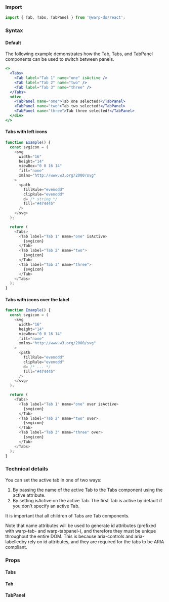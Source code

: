 ### Import

```js
import { Tab, Tabs, TabPanel } from '@warp-ds/react';
```

### Syntax

#### Default
The following example demonstrates how the Tab, Tabs, and TabPanel components can be used to switch between panels.

```jsx
<>
  <Tabs>
    <Tab label="Tab 1" name="one" isActive />
    <Tab label="Tab 2" name="two" />
    <Tab label="Tab 3" name="three" />
  </Tabs>
  <div>
    <TabPanel name="one">Tab one selected!</TabPanel>
    <TabPanel name="two">Tab two selected!</TabPanel>
    <TabPanel name="three">Tab three selected!</TabPanel>
  </div>
</>
```

#### Tabs with left icons

```js
function Example() {
  const svgicon = (
    <svg
      width="16"
      height="14"
      viewBox="0 0 16 14"
      fill="none"
      xmlns="http://www.w3.org/2000/svg"
    >
      <path
        fillRule="evenodd"
        clipRule="evenodd"
        d= /* string */
        fill="#474445"
      />
    </svg>
  );

  return (
    <Tabs>
      <Tab label="Tab 1" name="one" isActive>
        {svgicon}
      </Tab>
      <Tab label="Tab 2" name="two">
        {svgicon}
      </Tab>
      <Tab label="Tab 3" name="three">
        {svgicon}
      </Tab>
    </Tabs>
  );
}
```
#### Tabs with icons over the label

```js
function Example() {
  const svgicon = (
    <svg
      width="16"
      height="14"
      viewBox="0 0 16 14"
      fill="none"
      xmlns="http://www.w3.org/2000/svg"
    >
      <path
        fillRule="evenodd"
        clipRule="evenodd"
        d= /* ... */
        fill="#474445"
      />
    </svg>
  );

  return (
    <Tabs>
      <Tab label="Tab 1" name="one" over isActive>
        {svgicon}
      </Tab>
      <Tab label="Tab 2" name="two" over>
        {svgicon}
      </Tab>
      <Tab label="Tab 3" name="three" over>
        {svgicon}
      </Tab>
    </Tabs>
  );
}
```

### Technical details
You can set the active tab in one of two ways:

1. By passing the name of the active Tab to the Tabs component using the active attribute.
2. By setting isActive on the active Tab. The first Tab is active by default if you don't specify an active Tab.

It is important that all children of Tabs are Tab components.

Note that name attributes will be used to generate id attributes (prefixed with warp-tab- and warp-tabpanel-), and therefore they must be unique throughout the entire DOM. This is because aria-controls and aria-labelledby rely on id attributes, and they are required for the tabs to be ARIA compliant.

### Props

#### Tabs

<api-table type="react" component="Tabs" />

#### Tab

<api-table type="react" component="Tab" />

#### TabPanel

<api-table type="react" component="TabPanel" />
